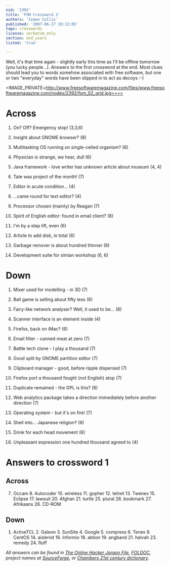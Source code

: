 ```yaml
---
nid: '2392'
title: 'FSM Crossword 2'
authors: 'Simon Collis'
published: '2007-06-27 19:13:05'
tags: crosswords
license: verbatim_only
section: end_users
listed: 'true'

---
```

Well, it's that time again - slightly early this time as I'll be offline tomorrow (you lucky people...).  Answers to the first crossword at the end. Most clues should lead you to words somehow associated with free software, but one or two "everyday" words have been slipped in to act as decoys :-)


<!--break-->



=IMAGE_PRIVATE=http://www.freesoftwaremagazine.com/files/www.freesoftwaremagazine.com/nodes/2392/fsm_02_grid.jpg====



# Across

1. On? Off? Emergency stop! (3,3,6)

8. Insight about GNOME browser?  (8)

9. Multitasking OS running on single-celled organism?  (6)

11. Physician is strange, we hear, dull (6)

12. Java framework - love writer has unknown article about museum (4, 4)

14. Tate was project of the month! (7)

15. Editor in acute condition... (4)

18. ...came round for text editor? (4)

19. Processor chosen (mainly) by Reagan (7)

23. Spirit of English editor: found in email client? (8)

24. I'm by a step lift, even (6)

26. Article to add disk, in total (6)

27. Garbage remover is about hundred thinner (8)

28. Development suite for simian workshop (6, 6)


# Down

1. Mixer used for modelling - in 3D (7)

2. Ball game is selling about fifty less (6)

3. Fairy-like network analyser?  Well, it used to be... (8)

4. Scanner interface is an element inside (4)

5. Firefox, back on iMac? (6)

6. Email filter - canned meat at zero (7)

7. Battle tech clone - I play a thousand (7)

10. Good split by GNOME partition editor (7)

13. Clipboard manager - good, before ripple dispersed (7)

16. Firefox port a thousand fought (not English) atop (7)

17. Duplicate remained - the GPL is this?  (8)

18. Web analytics package takes a direction immediately before another direction (7)

20. Operating system - but it's on fire! (7)

21. Shell into... Japanese religion?  (6)

22. Drink for each head movement  (6)

25. Unpleasant expression one hundred thousand agreed to (4)


# Answers to crossword 1


## Across

7. Occam  8. Autocoder  10. wireless  11. gopher  12. telnet  13. Twenex  15. Eclipse  17. lawsuit  20. Afghan  21. turtle  25. plural  26. bookmark  27. Afrikaans  28. CD-ROM


## Down

1. ActiveTCL  2. Galeon  3. SunSite  4. Google  5. compress  6. Tenex  9. CentOS  14. aisleriot  16. Informix  18. aktion  19. angband  21. halvah  23. remedy  24. fluff

_All answers can be found in [The Online Hacker Jargon File](http://www.catb.org/~esr/jargon/), [FOLDOC](http://www.foldoc.org/), project names at [SourceForge](http://www.sourceforge.net/), or [Chambers 21st century dictionary](http://www.chambersharrap.co.uk/chambers/)._

